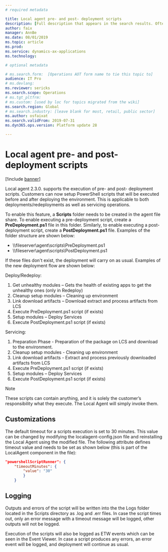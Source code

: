 ```yaml
---
# required metadata

title: Local agent pre- and post- deployment scripts
description: [Full description that appears in the search results. Often the first paragraph of your topic.]
author: faix
manager: AnnBe
ms.date: 08/01/2019
ms.topic: article
ms.prod: 
ms.service: dynamics-ax-applications
ms.technology: 

# optional metadata

# ms.search.form:  [Operations AOT form name to tie this topic to]
audience: IT Pro
# ms.devlang: 
ms.reviewer: sericks
ms.search.scope: Operations
# ms.tgt_pltfrm: 
# ms.custom: [used by loc for topics migrated from the wiki]
ms.search.region: Global
# ms.search.industry: [leave blank for most, retail, public sector]
ms.author: osfaixat
ms.search.validFrom: 2019-07-31 
ms.dyn365.ops.version: Platform update 28 

---
```


# Local agent pre- and post- deployment scripts

[!include [banner](../includes/banner.md)]

Local agent 2.3.0. supports the execution of pre- and post- deployment scripts. Customers can now setup PowerShell scripts that will be executed before and after deploying the environment. This is applicable to both deployments/redeployments as well as servicing operations.

To enable this feature, a **Scripts** folder needs to be created in the agent file share. To enable executing a pre-deployment script, create a **PreDeployment.ps1** file in this folder. Similarly, to enable executing a post-deployment script, create a **PostDeployment.ps1** file. Examples of the folder structure are shown below:

- \\\fileserver\agent\scripts\PreDeployment.ps1 
- \\\fileserver\agent\scripts\PostDeployment.ps1  

If these files don't exist, the deployment will carry on as usual. Examples of the new deployment flow are shown below:

Deploy/Redeploy:

1. Get unhealthy modules – Gets the health of existing apps to get the unhealthy ones (only in Redeploy)
2. Cleanup setup modules – Cleaning up environment
3. Link download artifacts – Download extract and process artifacts from LCS
4. Execute PreDeployment.ps1 script (if exists) 
5. Setup modules – Deploy Services
6. Execute PostDeployment.ps1 script (if exists) 

Servicing:

1. Preparation Phase - Preparation of the package on LCS and download to the environment.
2. Cleanup setup modules - Cleaning up environment
3. Link download artifacts - Extract and process previously downloaded artifacts from LCS
4. Execute PreDeployment.ps1 script (if exists) 
5. Setup modules – Deploy Services
6. Execute PostDeployment.ps1 script (if exists) 

> [!NOTE]
> These scripts can contain anything, and it is solely the customer’s responsibility what they execute. The Local Agent will simply invoke them.

## Customizations

The default timeout for a scripts execution is set to 30 minutes. This value can be changed by modifying the localagent-config.json file and reinstalling the Local Agent using the modified file. The following attribute defines timeout value and needs to be set as shown below (this is part of the LocalAgent component in the file):

```json 
"powershellScriptRunner": { 
    "timeoutMinutes": { 
        "value": "30" 
        } 
    }
```

## Logging
 
Outputs and errors of the script will be written into the the Logs folder located in the Scripts directory as .log and .err files. In case the script times out, only an error message with a timeout message will be logged, other outputs will not be logged.

Execution of the scripts will also be logged as ETW events which can be seen in the Event Viewer. In case a script produces any errors, an error event will be logged, and deployment will continue as usual. 
